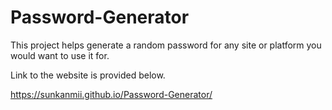 # Password-Generator


This project helps generate a random password for any site or platform you would want to use it for.


Link to the website is provided below.


https://sunkanmii.github.io/Password-Generator/
